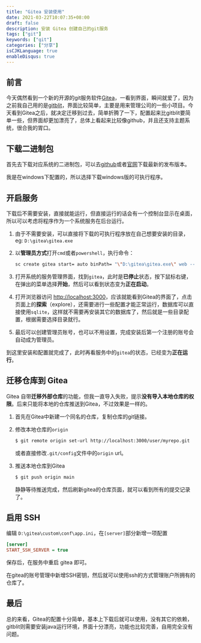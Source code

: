 ```yaml
---
title: "Gitea 安装使用"
date: 2021-03-22T10:07:35+08:00
draft: false
description: 安装 Gitea 创建自己的git服务
tags: ["git"]
keywords: ["git"]
categories: ["分享"]
isCJKLanguage: true
enableDisqus: true
---
```


## 前言

今天偶然看到一个新的开源的git服务软件[Gitea](https://gitea.io/)，一看到界面，瞬间就爱了，因为之前我自己用的是[gitblit](http://gitblit.github.io/gitblit/)，界面比较简单，主要是用来管理公司的一些小项目。今天看到Gitea之后，就决定迁移到过去，简单折腾了一下，配置起来比gitblit要简单一些，但界面却更加漂亮了，总体上看起来比较像github，并且还支持主题系统，很合我的胃口。

## 下载二进制包

首先去下载对应系统的二进制包，可以去[github](https://github.com/go-gitea/gitea/releases)或者[官网](https://dl.gitea.io/gitea)下载最新的发布版本。

我是在windows下配置的，所以选择下载windows版的可执行程序。

## 开启服务

下载后不需要安装，直接就能运行，但直接运行的话会有一个控制台显示在桌面，所以可以考虑将程序作为一个系统服务在后台运行。

1. 由于不需要安装，可以直接将下载的可执行程序放在自己想要安装的目录，eg: `D:\gitea\gitea.exe`

2. 以**管理员方式**打开`cmd`或者`powershell`，执行命令：

    ``` sh
    sc create gitea start= auto binPath= "\"D:\gitea\gitea.exe\" web --config \"D:\gitea\custom\conf\app.ini\""
    ```

3. 打开系统的服务管理界面，找到`gitea`，此时是**已停止**状态，按下鼠标右键，在弹出的菜单选择**开始**，然后可以看到状态变为**正在启动**。

4. 打开浏览器访问 [http://localhost:3000](http://localhost:3000)，应该就能看到Gitea的界面了，点击页面上的**探索**（explore），还需要进行一些配置才能正常运行，数据库可以直接使用`sqlite`，这样就不需要再安装其它的数据库了，然后就是一些目录配置，根据需要选择目录就行。

5. 最后可以创建管理员账号，也可以不用设置，完成安装后第一个注册的账号会自动成为管理员。

到这里安装和配置就完成了，此时再看服务中的`gitea`的状态，已经变为**正在运行**。

## 迁移仓库到 Gitea

Gitea 自带**迁移外部仓库**的功能，但我一直导入失败，提示**没有导入本地仓库的权限**。后来只能将本地的仓库推送到Gitea，不过效果是一样的。

1. 首先在Gitea中新建一个同名的仓库，复制仓库的git链接。

2. 修改本地仓库的`origin`

    ``` sh
    $ git remote origin set-url http://localhost:3000/user/myrepo.git
    ```

    或者直接修改`.git/config`文件中的`origin` url。

3. 推送本地仓库到Gitea

    ``` sh
    $ git push origin main
    ```

    静静等待推送完成，然后刷新gitea的仓库页面，就可以看到所有的提交记录了。

## 启用 SSH

编辑 `D:\gitea\custom\conf\app.ini`，在`[server]`部分新增一项配置

``` ini
[server]
START_SSH_SERVER = true
```

保存后，在服务中重启 gitea 即可。

在gitea的账号管理中新增SSH密钥，然后就可以使用ssh的方式管理账户所拥有的仓库了。

## 最后

总的来看，Gitea的配置十分简单，基本上下载后就可以使用，没有其它的依赖，gitblit则需要安装java运行环境，界面十分漂亮，功能也比较完善，自用完全没有问题。
